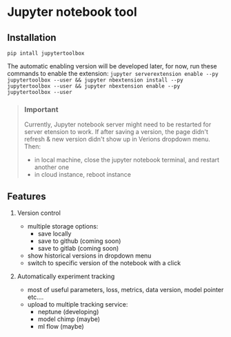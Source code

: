 # Jupyter notebook tool 

## Installation
`pip intall jupytertoolbox`

The automatic enabling version will be developed later, for now, run these commands to enable the extension:
`jupyter serverextension enable --py jupytertoolbox --user && jupyter nbextension install --py jupytertoolbox --user && jupyter nbextension enable --py jupytertoolbox --user`

> ### Important
> Currently, Jupyter notebook server might need to be restarted for server etension to work. If after saving a version, the page didn't refresh & new version didn't show up in Verions dropdown menu. Then: 
>    - in local machine, close the jupyter notebook terminal, and restart another one
>    - in cloud instance, reboot instance

## Features

1. Version control
    - multiple storage options:
        - save locally
        - save to github (coming soon)
        - save to gitlab (coming soon)
    - show historical versions in dropdown menu
    - switch to specific version of the notebook with a click

2. Automatically experiment tracking
    - most of useful parameters, loss, metrics, data version, model pointer etc....
    - upload to multiple tracking service:
        - neptune (developing)
        - model chimp (maybe)
        - ml flow (maybe)

